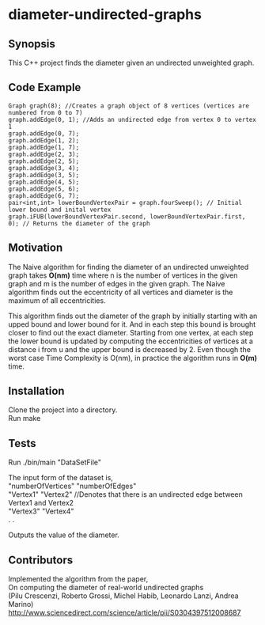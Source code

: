 # diameter-undirected-graphs

## Synopsis

This C++ project finds the diameter given an undirected unweighted graph.

## Code Example
```
Graph graph(8); //Creates a graph object of 8 vertices (vertices are numbered from 0 to 7)
graph.addEdge(0, 1); //Adds an undirected edge from vertex 0 to vertex 1
graph.addEdge(0, 7);
graph.addEdge(1, 2);
graph.addEdge(1, 7);
graph.addEdge(2, 3);
graph.addEdge(2, 5);
graph.addEdge(3, 4);
graph.addEdge(3, 5);
graph.addEdge(4, 5);
graph.addEdge(5, 6);
graph.addEdge(6, 7);
pair<int,int> lowerBoundVertexPair = graph.fourSweep(); // Initial lower bound and inital vertex
graph.iFUB(lowerBoundVertexPair.second, lowerBoundVertexPair.first, 0); // Returns the diameter of the graph
```
## Motivation

The Naive algorithm for finding the diameter of an undirected unweighted graph takes **O(nm)** time where n is the number of vertices in the given graph and m is the number of edges in the given graph. The Naive algorithm finds out the eccentricity of all vertices and diameter is the maximum of all eccentricities.

This algorithm finds out the diameter of the graph by initially starting with an upped bound and lower bound for it. And in each step this bound is brought closer to find out the exact diameter. Starting from one vertex, at each step the lower bound is updated by computing the eccentricities of vertices at a distance i from u and the upper bound is decreased by 2.
Even though the worst case Time Complexity is O(nm), in practice the algorithm runs in **O(m)** time.

## Installation

Clone the project into a directory.<br />
Run make<br />

## Tests

Run ./bin/main "DataSetFile" <br />

The input form of the dataset is, <br />
"numberOfVertices" "numberOfEdges" <br />
"Vertex1" "Vertex2" //Denotes that there is an undirected edge between Vertex1 and Vertex2 <br />
"Vertex3" "Vertex4" <br />
.
.


Outputs the value of the diameter.

## Contributors

Implemented the algorithm from the paper, <br />
On computing the diameter of real-world undirected graphs <br />
(Pilu Crescenzi, Roberto Grossi, Michel Habib, Leonardo Lanzi, Andrea Marino)
http://www.sciencedirect.com/science/article/pii/S0304397512008687
